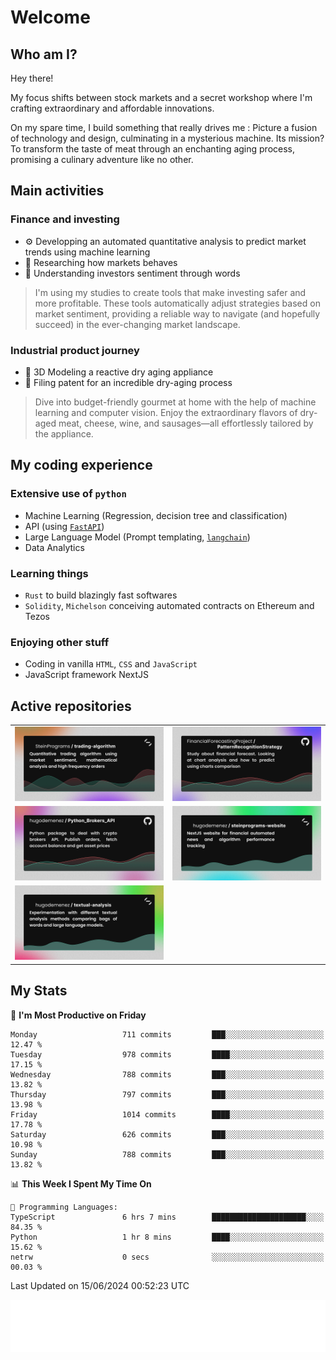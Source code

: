 # Welcome 

## Who am I?

Hey there! 

My focus shifts between stock markets and a secret workshop where I'm crafting extraordinary and affordable innovations. 



On my spare time, I build something that really drives me :
Picture a fusion of technology and design, culminating in a mysterious machine. 
Its mission? To transform the taste of meat through an enchanting aging process, promising a culinary adventure like no other.

## Main activities

### Finance and investing
* ⚙️ Developping an automated quantitative analysis to predict market trends using machine learning
* 📝 Researching how markets behaves
* 🧠 Understanding investors sentiment through words

> I'm using my studies to create tools that make investing safer and more profitable. These tools automatically adjust strategies based on market sentiment, providing a reliable way to navigate (and hopefully succeed) in the ever-changing market landscape.

### Industrial product journey
* 🚀 3D Modeling a reactive dry aging appliance
* 📎 Filing patent for an incredible dry-aging process

> Dive into budget-friendly gourmet at home with the help of machine learning and computer vision. Enjoy the extraordinary flavors of dry-aged meat, cheese, wine, and sausages—all effortlessly tailored by the appliance.

## My coding experience

### Extensive use of `python` 

* Machine Learning (Regression, decision tree and classification)
* API (using [`FastAPI`](https://fastapi.tiangolo.com))
* Large Language Model (Prompt templating, [`langchain`](https://python.langchain.com/docs/get_started/introduction))
* Data Analytics

### Learning things

* `Rust` to build blazingly fast softwares
* `Solidity`, `Michelson` conceiving automated contracts on Ethereum and Tezos

### Enjoying other stuff

* Coding in vanilla `HTML`, `CSS` and `JavaScript` 
* JavaScript framework NextJS
  
## Active repositories
|||
| ------------- | ------------- |
|[![Python Trading Algorithm](assets/base_python_architecture.png)](https://github.com/SteinPrograms/base-python-architecture)|[![Quantitative Prediction](assets/pattern_recognition_strategy.png)](https://github.com/FinancialForecastingProject/PatternRecognitionStrategy.git)|
|[![Broker SDK](assets/python_brokers_api.png)](https://github.com/hugodemenez/Python_Brokers_API)|[![NextJS Website](assets/steinprograms-website.png)](https://github.com/hugodemenez/steinprograms-website)|
|[![Textual](assets/textual-analysis.png)](https://github.com/hugodemenez/textual-analysis)||


## My Stats

<!--START_SECTION:waka-->
📅 **I'm Most Productive on Friday** 

```text
Monday                   711 commits         ███░░░░░░░░░░░░░░░░░░░░░░   12.47 % 
Tuesday                  978 commits         ████░░░░░░░░░░░░░░░░░░░░░   17.15 % 
Wednesday                788 commits         ███░░░░░░░░░░░░░░░░░░░░░░   13.82 % 
Thursday                 797 commits         ███░░░░░░░░░░░░░░░░░░░░░░   13.98 % 
Friday                   1014 commits        ████░░░░░░░░░░░░░░░░░░░░░   17.78 % 
Saturday                 626 commits         ███░░░░░░░░░░░░░░░░░░░░░░   10.98 % 
Sunday                   788 commits         ███░░░░░░░░░░░░░░░░░░░░░░   13.82 % 
```


📊 **This Week I Spent My Time On** 

```text
💬 Programming Languages: 
TypeScript               6 hrs 7 mins        █████████████████████░░░░   84.35 % 
Python                   1 hr 8 mins         ████░░░░░░░░░░░░░░░░░░░░░   15.62 % 
netrw                    0 secs              ░░░░░░░░░░░░░░░░░░░░░░░░░   00.03 % 
```


 Last Updated on 15/06/2024 00:52:23 UTC
<!--END_SECTION:waka-->

![Coding metrics](metrics.plugin.wakatime.svg)
